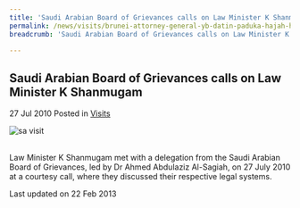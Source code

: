 ```yaml
---
title: 'Saudi Arabian Board of Grievances calls on Law Minister K Shanmugam'
permalink: /news/visits/brunei-attorney-general-yb-datin-paduka-hajah-hayati-bte-poksdsp-haji-salleh-calls-on-law-minister/
breadcrumb: 'Saudi Arabian Board of Grievances calls on Law Minister K Shanmugam'

---
```



<style>
.image {width: 600px;}
.image img {max-width: 100%;}
</style>

Saudi Arabian Board of Grievances calls on Law Minister K Shanmugam
---

27 Jul 2010 Posted in [Visits](/news/visits/)

<div class="image"><img src="/images/saudi-arabian.jpg" alt="sa visit" title="sa visit"></div><br>

Law Minister K Shanmugam met with a delegation from the Saudi Arabian Board of Grievances, led by Dr Ahmed Abdulaziz Al-Sagiah, on 27 July 2010 at a courtesy call, where they discussed their respective legal systems.

<p class="right-side-updated">Last updated on 22 Feb 2013</p>
